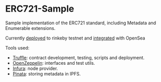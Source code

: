 # ERC721-Sample

Sample implementation of the ERC721 standard, including Metadata and Enumerable extensions.

Currently [deployed](https://rinkeby.etherscan.io/address/0x7071cafe1a64FD27C4f951E62Bc3ae0a774d4CAF) to rinkeby testnet and [integrated](https://testnets.opensea.io/collection/space-art-v4) with OpenSea

Tools used:
- [Truffle](https://trufflesuite.com/index.html): contract development, testing, scripts and deployment.
- [OpenZeppelin](https://openzeppelin.com/contracts/): interfaces and test utils.
- [Infura](https://infura.io/): node provider.
- [Pinata](https://www.pinata.cloud/): storing metadata in IPFS.


